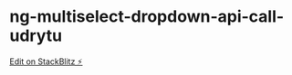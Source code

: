 # ng-multiselect-dropdown-api-call-udrytu

[Edit on StackBlitz ⚡️](https://stackblitz.com/edit/ng-multiselect-dropdown-api-call-udrytu)